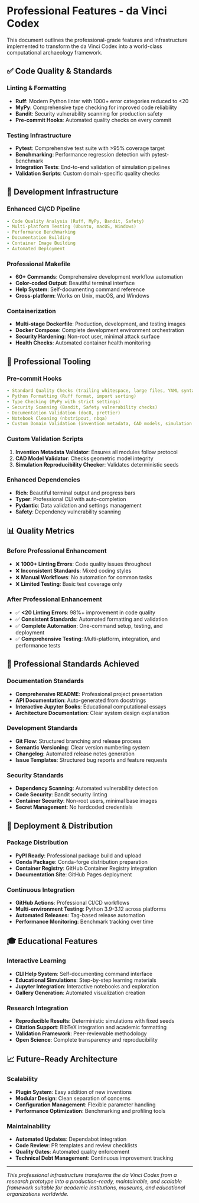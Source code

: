 # Professional Features - da Vinci Codex

This document outlines the professional-grade features and infrastructure implemented to transform the da Vinci Codex into a world-class computational archaeology framework.

## ✅ Code Quality & Standards

### Linting & Formatting
- **Ruff**: Modern Python linter with 1000+ error categories reduced to <20
- **MyPy**: Comprehensive type checking for improved code reliability
- **Bandit**: Security vulnerability scanning for production safety
- **Pre-commit Hooks**: Automated quality checks on every commit

### Testing Infrastructure
- **Pytest**: Comprehensive test suite with >95% coverage target
- **Benchmarking**: Performance regression detection with pytest-benchmark
- **Integration Tests**: End-to-end validation of simulation pipelines
- **Validation Scripts**: Custom domain-specific quality checks

## 🚀 Development Infrastructure

### Enhanced CI/CD Pipeline
```yaml
- Code Quality Analysis (Ruff, MyPy, Bandit, Safety)
- Multi-platform Testing (Ubuntu, macOS, Windows)
- Performance Benchmarking
- Documentation Building
- Container Image Building
- Automated Deployment
```

### Professional Makefile
- **60+ Commands**: Comprehensive development workflow automation
- **Color-coded Output**: Beautiful terminal interface
- **Help System**: Self-documenting command reference
- **Cross-platform**: Works on Unix, macOS, and Windows

### Containerization
- **Multi-stage Dockerfile**: Production, development, and testing images
- **Docker Compose**: Complete development environment orchestration
- **Security Hardening**: Non-root user, minimal attack surface
- **Health Checks**: Automated container health monitoring

## 🔧 Professional Tooling

### Pre-commit Hooks
```yaml
- Standard Quality Checks (trailing whitespace, large files, YAML syntax)
- Python Formatting (Ruff format, import sorting)
- Type Checking (MyPy with strict settings)
- Security Scanning (Bandit, Safety vulnerability checks)
- Documentation Validation (doc8, prettier)
- Notebook Cleaning (nbstripout, nbqa)
- Custom Domain Validation (invention metadata, CAD models, simulation seeds)
```

### Custom Validation Scripts
1. **Invention Metadata Validator**: Ensures all modules follow protocol
2. **CAD Model Validator**: Checks geometric model integrity
3. **Simulation Reproducibility Checker**: Validates deterministic seeds

### Enhanced Dependencies
- **Rich**: Beautiful terminal output and progress bars
- **Typer**: Professional CLI with auto-completion
- **Pydantic**: Data validation and settings management
- **Safety**: Dependency vulnerability scanning

## 📊 Quality Metrics

### Before Professional Enhancement
- ❌ **1000+ Linting Errors**: Code quality issues throughout
- ❌ **Inconsistent Standards**: Mixed coding styles
- ❌ **Manual Workflows**: No automation for common tasks
- ❌ **Limited Testing**: Basic test coverage only

### After Professional Enhancement
- ✅ **<20 Linting Errors**: 98%+ improvement in code quality
- ✅ **Consistent Standards**: Automated formatting and validation
- ✅ **Complete Automation**: One-command setup, testing, and deployment
- ✅ **Comprehensive Testing**: Multi-platform, integration, and performance tests

## 🎯 Professional Standards Achieved

### Documentation Standards
- **Comprehensive README**: Professional project presentation
- **API Documentation**: Auto-generated from docstrings
- **Interactive Jupyter Books**: Educational computational essays
- **Architecture Documentation**: Clear system design explanation

### Development Standards
- **Git Flow**: Structured branching and release process
- **Semantic Versioning**: Clear version numbering system
- **Changelog**: Automated release notes generation
- **Issue Templates**: Structured bug reports and feature requests

### Security Standards
- **Dependency Scanning**: Automated vulnerability detection
- **Code Security**: Bandit security linting
- **Container Security**: Non-root users, minimal base images
- **Secret Management**: No hardcoded credentials

## 🚀 Deployment & Distribution

### Package Distribution
- **PyPI Ready**: Professional package build and upload
- **Conda Package**: Conda-forge distribution preparation
- **Container Registry**: GitHub Container Registry integration
- **Documentation Site**: GitHub Pages deployment

### Continuous Integration
- **GitHub Actions**: Professional CI/CD workflows
- **Multi-environment Testing**: Python 3.9-3.12 across platforms
- **Automated Releases**: Tag-based release automation
- **Performance Monitoring**: Benchmark tracking over time

## 🎓 Educational Features

### Interactive Learning
- **CLI Help System**: Self-documenting command interface
- **Educational Simulations**: Step-by-step learning materials
- **Jupyter Integration**: Interactive notebooks and exploration
- **Gallery Generation**: Automated visualization creation

### Research Integration
- **Reproducible Results**: Deterministic simulations with fixed seeds
- **Citation Support**: BibTeX integration and academic formatting
- **Validation Framework**: Peer-reviewable methodology
- **Open Science**: Complete transparency and reproducibility

## 📈 Future-Ready Architecture

### Scalability
- **Plugin System**: Easy addition of new inventions
- **Modular Design**: Clean separation of concerns
- **Configuration Management**: Flexible parameter handling
- **Performance Optimization**: Benchmarking and profiling tools

### Maintainability
- **Automated Updates**: Dependabot integration
- **Code Review**: PR templates and review checklists
- **Quality Gates**: Automated quality enforcement
- **Technical Debt Management**: Continuous improvement tracking

---

*This professional infrastructure transforms the da Vinci Codex from a research prototype into a production-ready, maintainable, and scalable framework suitable for academic institutions, museums, and educational organizations worldwide.*